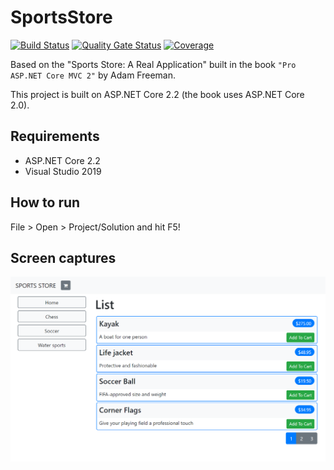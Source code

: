 # SportsStore

[![Build Status][build-status-badge]][build-status]
[![Quality Gate Status][quality-gate-status-badge]][quality-gate-status]
[![Coverage][coverage-badge]][coverage]

Based on the "Sports Store: A Real Application" built in the book `"Pro ASP.NET Core MVC 2"` by Adam Freeman.

This project is built on ASP.NET Core 2.2 (the book uses ASP.NET Core 2.0).

## Requirements

- ASP.NET Core 2.2
- Visual Studio 2019

## How to run

File > Open > Project/Solution and hit F5!

## Screen captures

![Front Page](2019.12.11-20_40_48.png)

[build-status-badge]: https://dev.azure.com/feliperomeromx/Projects/_apis/build/status/feliperomero3.SportsStore?branchName=master
[build-status]: https://dev.azure.com/feliperomeromx/Projects/_build/latest?definitionId=8&branchName=master
[coverage-badge]: https://sonarcloud.io/api/project_badges/measure?project=feliperomero3_SportsStore&metric=coverage
[coverage]: https://sonarcloud.io/dashboard?id=feliperomero3_SportsStore
[quality-gate-status-badge]: https://sonarcloud.io/api/project_badges/measure?project=feliperomero3_SportsStore&metric=alert_status
[quality-gate-status]: https://sonarcloud.io/dashboard?id=feliperomero3_SportsStore
